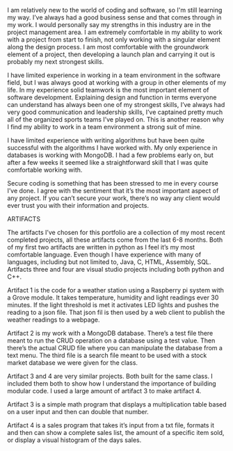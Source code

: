 I am relatively new to the world of coding and software, so I'm still learning my way. I’ve always had a good business sense and that comes through in my work. I would personally say my strengths in this industry are in the project management area. I am extremely comfortable in my ability to work with a project from start to finish, not only working with a singular element along the design process.  I am most comfortable with the groundwork element of a project, then developing a launch plan and carrying it out is probably my next strongest skills. 


I have limited experience in working in a team environment in the software field, but I was always good at working with a group in other elements of my life. In my experience solid teamwork is the most important element of software development. Explaining design and function in terms everyone can understand has always been one of my strongest skills, I’ve always had very good communication and leadership skills, I’ve captained pretty much all of the organized sports teams I’ve played on. This is another reason why I find my ability to work in a team environment a strong suit of mine.


I have limited experience with writing algorithms but have been quite successful with the algorithms I have worked with. My only experience in databases is working with MongoDB. I had a few problems early on, but after a few weeks it seemed like a straightforward skill that I was quite comfortable working with. 


Secure coding is something that has been stressed to me in every course I’ve done. I agree with the sentiment that it’s the most important aspect of any project. If you can’t secure your work, there’s no way any client would ever trust you with their information and projects.


ARTIFACTS


The artifacts I’ve chosen for this portfolio are a collection of my most recent completed projects, all these artifacts come from the last 6-8 months. Both of my first two artifacts are written in python as I feel it’s my most comfortable language. Even though I have experience with many of languages, including but not limited to, Java, C, HTML, Assembly, SQL. Artifacts three and four are visual studio projects including both python and C++.  


Artifact 1 is the code for a weather station using a Raspberry pi system with a Grove module. It takes temperature, humidity and light readings ever 30 minutes. If the light threshold is met it activates LED lights and pushes the reading to a json file. That json fil is then used by a web client to publish the weather readings to a webpage. 



Artifact 2 is my work with a MongoDB database. There’s a test file there meant to run the CRUD operation on a database using a test value. Then there’s the actual CRUD file where you can manipulate the database from a text menu. The third file is a search file meant to be used with a stock market database we were given for the class.



Artifact 3 and 4 are very similar projects. Both built for the same class. I included them both to show how I understand the importance of building modular code. I used a large amount of artifact 3 to make artifact 4. 

Artifact 3 is a simple math program that displays a multiplication table based on a user input and then can double that number. 

Artifact 4 is a sales program that takes it’s input from a txt file, formats it and then can show a complete sales list, the amount of a specific item sold, or display a visual histogram of the days sales.
